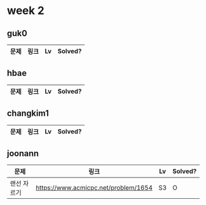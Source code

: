 # week 2

## guk0
| 문제 | 링크 | Lv  | Solved? |
| --- | --- | --- | --- |


## hbae 
| 문제 | 링크 | Lv  | Solved? |
| --- | --- | --- | --- |


## changkim1
| 문제 | 링크 | Lv  | Solved? |
| --- | --- | --- | --- |


## joonann
| 문제 | 링크 | Lv  | Solved? |
| --- | --- | --- | --- |
| 랜선 자르기 | https://www.acmicpc.net/problem/1654 | S3 | O |
